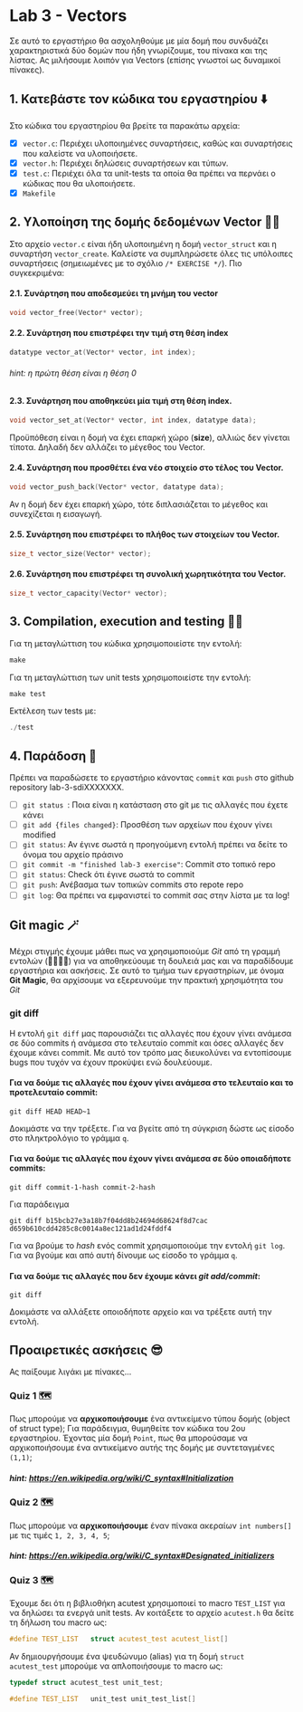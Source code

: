 # Lab 3 - Vectors

Σε αυτό το εργαστήριο θα ασχοληθούμε με μία δομή που συνδυάζει χαρακτηριστικά δύο δομών που ήδη γνωρίζουμε, του πίνακα και της λίστας. Ας μιλήσουμε λοιπόν για Vectors (επίσης γνωστοί ως δυναμικοί πίνακες).

## 1. Κατεβάστε τον κώδικα του εργαστηρίου ⬇️

Στο κώδικα του εργαστηρίου θα βρείτε τα παρακάτω αρχεία:
- [x] `vector.c`: Περιέχει υλοποιημένες συναρτήσεις, καθώς και συναρτήσεις που καλείστε να υλοποιήσετε.
- [x] `vector.h`:  Περιέχει δηλώσεις συναρτήσεων και τύπων.
- [x] `test.c`:  Περιέχει όλα τα unit-tests τα οποία θα πρέπει να περνάει ο κώδικας που θα υλοποιήσετε.
- [x] `Makefile`

## 2. Υλοποίηση της δομής δεδομένων Vector 👷🏾

Στο αρχείο `vector.c` είναι ήδη υλοποιημένη η δομή `vector_struct` και η συναρτήση `vector_create`. Καλείστε να συμπληρώσετε όλες τις υπόλοιπες συναρτήσεις (σημειωμένες με το σχόλιο `/* EXERCISE */`). Πιο συγκεκριμένα:


#### 2.1.  Συνάρτηση που αποδεσμεύει τη μνήμη του vector
```c
void vector_free(Vector* vector);
```

#### 2.2.  Συνάρτηση που επιστρέφει την τιμή στη θέση index
```c
datatype vector_at(Vector* vector, int index);
```
###### hint: η πρώτη θέση είναι η θέση 0

#### 2.3.  Συνάρτηση που αποθηκεύει μία τιμή στη θέση index. 
```c
void vector_set_at(Vector* vector, int index, datatype data);
```
Προϋπόθεση είναι η δομή να έχει επαρκή χώρο (**size**), αλλιώς δεν γίνεται τίποτα. Δηλαδή δεν αλλάζει το μέγεθος του Vector. 

#### 2.4.  Συνάρτηση που προσθέτει ένα νέο στοιχείο στο τέλος του Vector.
```c
void vector_push_back(Vector* vector, datatype data);
```
Αν η δομή δεν έχει επαρκή χώρο, τότε διπλασιάζεται το μέγεθος και συνεχίζεται η εισαγωγή.

#### 2.5.  Συνάρτηση που επιστρέφει το πλήθος των στοιχείων του Vector.
```c
size_t vector_size(Vector* vector);
```

#### 2.6.  Συνάρτηση που επιστρέφει τη συνολική χωρητικότητα του Vector.
```c
size_t vector_capacity(Vector* vector);
```

## 3. Compilation, execution and testing 👩‍🔬

Για τη μεταγλώττιση του κώδικα χρησιμοποιείστε την εντολή:

```c
make
``` 

Για τη μεταγλώττιση των unit tests χρησιμοποιείστε την εντολή:

```c
make test
```

Εκτέλεση των tests με:

```c
./test
```

## 4. Παράδοση 🚚

Πρέπει να παραδώσετε το εργαστήριο κάνοντας `commit` και `push` στο github repository lab-3-sdiXXXXXXX.

- [ ] `git status `: Ποια είναι η κατάσταση στο git με τις αλλαγές που έχετε κάνει
- [ ] `git add {files changed}`: Προσθέση των αρχείων που έχουν γίνει modified
- [ ] `git status`: Αν έγινε σωστά η προηγούμενη εντολή πρέπει να δείτε το όνομα του αρχείο πράσινο
- [ ] `git commit -m "finished lab-3 exercise"`: Commit στο τοπικό repo
- [ ] `git status`: Check ότι έγινε σωστά το commit
- [ ] `git push`: Ανέβασμα των τοπικών commits στο repote repo
- [ ] `git log`: Θα πρέπει να εμφανιστεί το commit σας στην λίστα με τα log!

## Git magic 🪄
Μέχρι στιγμής έχουμε μάθει πως να χρησιμοποιούμε *Git* από τη γραμμή εντολών (👨🏼‍💻🆒) για να αποθηκεύουμε τη δουλειά μας και να παραδίδουμε εργαστήρια και ασκήσεις. Σε αυτό το τμήμα των εργαστηρίων, με όνομα **Git Magic**, θα αρχίσουμε να εξερευνούμε την πρακτική χρησιμότητα του *Git*

### git diff
Η εντολή `git diff` μας παρουσιάζει τις αλλαγές που έχουν γίνει ανάμεσα σε δύο commits ή ανάμεσα στο τελευταίο commit και όσες αλλαγές δεν έχουμε κάνει commit. Με αυτό τον τρόπο μας διευκολύνει να εντοπίσουμε bugs που τυχόν να έχουν προκύψει ενώ δουλεύουμε.

#### Για να δούμε τις αλλαγές που έχουν γίνει ανάμεσα στο τελευταίο και το προτελευταίο commit:
```
git diff HEAD HEAD~1
```

Δοκιμάστε να την τρέξετε. Για να βγείτε από τη σύγκριση δώστε ως είσοδο στο πληκτρολόγιο το γράμμα `q`.

#### Για να δούμε τις αλλαγές που έχουν γίνει ανάμεσα σε δύο οποιαδήποτε commits:
```
git diff commit-1-hash commit-2-hash
```

Για παράδειγμα

```
git diff b15bcb27e3a18b7f04dd8b24694d68624f8d7cac d659b610cdd4285c8c0014a8ec121ad1d24fddf4
```

Για να βρούμε το *hash* ενός commit χρησιμοποιούμε την εντολή `git log`. Για να βγούμε και από αυτή δίνουμε ως είσοδο το γράμμα `q`.

#### Για να δούμε τις αλλαγές που δεν έχουμε κάνει *git add/commit*:
```
git diff
```

Δοκιμάστε να αλλάξετε οποιοδήποτε αρχείο και να τρέξετε αυτή την εντολή.

## Προαιρετικές ασκήσεις 😎
Ας παίξουμε λιγάκι με πίνακες...

### Quiz 1 🗺️

Πως μπορούμε να **αρχικοποιήσουμε** ένα αντικείμενο τύπου δομής (object of struct type); Για παράδειγμα, θυμηθείτε τον κώδικα του 2ου εργαστηρίου. Έχοντας μία δομή `Point`, πως θα μπορούσαμε να αρχικοποιήσουμε ένα αντικείμενο αυτής της δομής με συντεταγμένες `(1,1)`;

##### hint: https://en.wikipedia.org/wiki/C_syntax#Initialization

### Quiz 2 🗺️

Πως μπορούμε να **αρχικοποιήσουμε** έναν πίνακα ακεραίων `int numbers[]` με τις τιμές `1, 2, 3, 4, 5`;

##### hint: https://en.wikipedia.org/wiki/C_syntax#Designated_initializers

### Quiz 3 🗺️
Έχουμε δει ότι η βιβλιοθήκη acutest χρησιμοποιεί το macro `TEST_LIST` για να δηλώσει τα ενεργά unit tests. Αν κοιτάξετε το αρχείο `acutest.h` θα δείτε τη δήλωση του macro ως:

```c
#define TEST_LIST   struct acutest_test acutest_list[]
```

Αν δημιουργήσουμε ένα ψευδώνυμο (alias) για τη δομή `struct acutest_test` μπορούμε να απλοποιήσουμε το macro ως:

```c
typedef struct acutest_test unit_test;

#define TEST_LIST   unit_test unit_test_list[]
```
